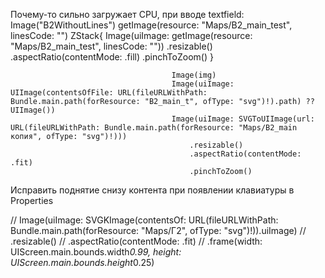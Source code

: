 Почему-то сильно загружает CPU, при вводе textfield:
  Image("B2WithoutLines")
                                        getImage(resource: "Maps/B2_main_test", linesCode: "")
                                        ZStack{
                                            Image(uiImage: getImage(resource: "Maps/B2_main_test", linesCode: ""))
                                                .resizable()
                                                .aspectRatio(contentMode: .fill)
                                                .pinchToZoom()
                                        }
                                        
                                        Image(img)
                                        Image(uiImage: UIImage(contentsOfFile: URL(fileURLWithPath: Bundle.main.path(forResource: "B2_main_t", ofType: "svg")!).path) ?? UIImage())
                                        Image(uiImage: SVGToUIImage(url: URL(fileURLWithPath: Bundle.main.path(forResource: "Maps/B2_main копия", ofType: "svg")!)))
                                            .resizable()
                                            .aspectRatio(contentMode: .fit)
                                            .pinchToZoom()
                                            
>>>>>>>>>>>

Исправить поднятие снизу контента при появлении клавиатуры в Properties

//                    Image(uiImage: SVGKImage(contentsOf: URL(fileURLWithPath: Bundle.main.path(forResource: "Maps/Г2", ofType: "svg")!)).uiImage)
//                        .resizable()
//                        .aspectRatio(contentMode: .fit)
//                        .frame(width: UIScreen.main.bounds.width*0.99, height: UIScreen.main.bounds.height*0.25)
